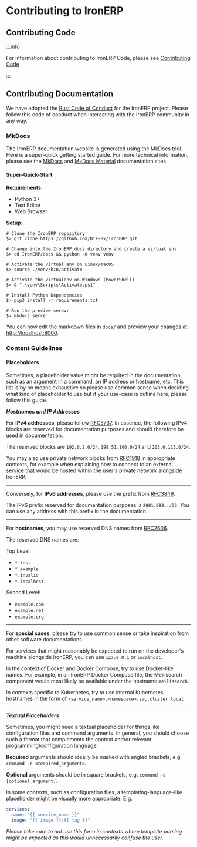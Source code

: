 # Contributing to IronERP

## Contributing Code

:::info

For information about contributing to IronERP Code, please see
[Contributing Code](/docs/Engine/contributing)

:::

## Contributing Documentation

We have adopted the [Rust Code of Conduct](https://www.rust-lang.org/policies/code-of-conduct)
for the IronERP project. Please follow this code of conduct when interacting with the
IronERP community in any way.

### MkDocs

The IronERP documentation website is generated using the MkDocs tool. Here is a super-quick
getting started guide. For more technical information, please see the [MkDocs](https://www.mkdocs.org)
and [MkDocs Material](https://squidfunk.github.io/mkdocs-material/) documentation sites.

#### Super-Quick-Start

**Requirements:**

 - Python 3+
 - Text Editor
 - Web Browser

**Setup:**

```shell
# Clone the IronERP repository
$> git clone https://github.com/UTF-8x/IronERP.git

# Change into the IronERP docs directory and create a virtual env
$> cd IronERP/docs && python -m venv venv

# Activate the virtual env on Linux/macOS
$> source ./venv/bin/activate

# Activate the virtualenv on Windows (PowerShell)
$> & ".\venv\Scripts\Activate.ps1"

# Install Python Dependencies
$> pip3 install -r requirements.txt

# Run the preview serevr
$> mkdocs serve
```

You can now edit the markdown files in `docs/` and preview your changes at
[http://localhost:8000](http://localhost:8000).

### Content Guidelines

#### Placeholders

Sometimes, a placeholder value might be required in the documentation, such as an argument
in a command, an IP address or hostname, etc. This list is by no means exhaustive so please
use common sense when deciding what kind of placeholder to use but if your use-case is
outline here, please follow this guide.

***Hostnames and IP Addresses***

For **IPv4 addresses**, please follow [RFC5737](https://www.rfc-editor.org/rfc/rfc5737). In essence,
the following IPv4 blocks are reserved for documentation purposes and should therefore be used
in documentation.

The reserved blocks are `192.0.2.0/24`, `198.51.100.0/24` and `203.0.113.0/24`.

You may also use private network blocks from [RFC1918](https://www.rfc-editor.org/rfc/rfc1918)
in appropriate contexts, for example when explaining how to connect to an external service that
would be hosted within the user's private network alongside IronERP.

---

Conversely, for **IPv6 addresses**, please use the prefix from [RFC3849](https://www.rfc-editor.org/rfc/rfc3849).

The IPv6 prefix reserved for documentation purposes is `2001:DB8::/32`. You can use any address
with this prefix in the documentation.

---

For **hostnames**, you may use reserved DNS names from [RFC2606](https://www.rfc-editor.org/rfc/rfc2606).

The reserved DNS names are:

Top Level:

  - `*.test`
  - `*.example`
  - `*.invalid`
  - `*.localhost`

Second Level:

  - `example.com`
  - `example.net`
  - `example.org`

---

For **special cases**, please try to use common sense or take inspiration from other software
documentations.

For services that might reasonably be expected to run on the developer's machine alongside IronERP,
you can use `127.0.0.1` or `localhost`.

In the context of Docker and Docker Compose, try to use Docker-like names. For example, in an
IronERP Docker Compose file, the Meilisearch component would most likely be available under the
hostname `meilisearch`.

In contexts specific to Kubernetes, try to use internal Kubernetes hostnames in the form of
`<service_name>.<namespace>.svc.cluster.local`

---

***Textual Placeholders***

Sometimes, you might need a textual placeholder for things like configuration files and
command arguments. In general, you should choose such a format that complements the context
and/or relevant programming/configuration language.

**Required** arguments should ideally be marked with angled brackets, e.g.  `command -r <required_argument>`.

**Optional** arguments should be in square brackets, e.g. `command -o [optional_argument]`.

In some contexts, such as configuration files, a templating-language-like placeholder might
be visually more appropriate. E.g.

```yaml
services:
  name: "{{ service_name }}"
  image: "{{ image }}:{{ tag }}"
```

*Please take care to not use this form in contexts where template parsing might be expected
as this would unnecessarily confuse the user.* 